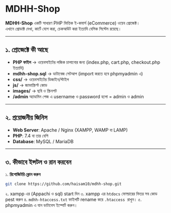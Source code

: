 # MDHH-Shop

**MDHH-Shop** একটি সাধারণ PHP ভিত্তিক ই-কমার্স (eCommerce) ওয়েব প্রোজেক্ট।  
এখানে প্রোডাক্ট দেখা, কার্টে যোগ করা, চেকআউট করা ইত্যাদি বেসিক সিস্টেম রয়েছে।  

---

## ১. প্রোজেক্টে কী আছে  

- **PHP ফাইল** → ওয়েবসাইটের লজিক চালানোর জন্য (index.php, cart.php, checkout.php ইত্যাদি)  
- **mdhh-shop.sql** → ডাটাবেজ সেটআপ (import করতে হবে phpmyadmin এ)   
- **css/** → ওয়েবসাইটের ডিজাইন/স্টাইল  
- **js/** → জাভাস্ক্রিপ্ট কোড  
- **images/** → ছবি ও স্ক্রিনশট
- **/admin** অ্যাডমিন পেজ এ username ও password হলো = admin ও admin 

---

## ২. প্রয়োজনীয় জিনিস  

- **Web Server**: Apache / Nginx (XAMPP, WAMP বা LAMP)  
- **PHP**: 7.4 বা তার বেশি  
- **Database**: MySQL / MariaDB  

---
## ৩. কীভাবে ইন্সটল ও রান করবেন  

১. **রিপোজিটরি ক্লোন করুন**  
```bash
git clone https://github.com/haisam10/mdhh-shop.git
```
২. xampp এর (Appachi ও sql) start দিন 
৩. xampp এর ``htdocs`` ফোল্ডারের ভিতর সব কোড pest করুন 
৪. ``mdhh-htaccess.txt`` ফাইলটি rename করে  ``.htaccess ``রাখুন। 
৫. phpmyadmin এ যান ডাটাবেস ইম্পোর্ট করুন। 
